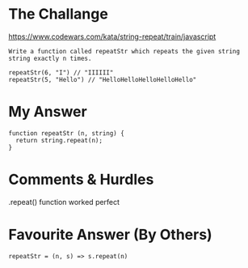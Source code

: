 # The Challange

https://www.codewars.com/kata/string-repeat/train/javascript

```
Write a function called repeatStr which repeats the given string string exactly n times.

repeatStr(6, "I") // "IIIIII"
repeatStr(5, "Hello") // "HelloHelloHelloHelloHello"
```

# My Answer

```
function repeatStr (n, string) {
  return string.repeat(n);
}
```

# Comments & Hurdles

.repeat() function worked perfect

# Favourite Answer (By Others)
```
repeatStr = (n, s) => s.repeat(n)
```